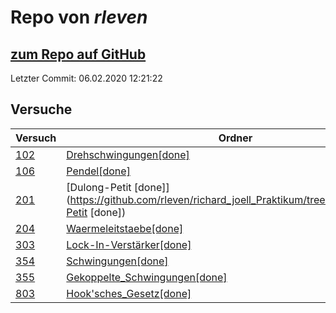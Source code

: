 # Repo von *rleven*

## [zum Repo auf GitHub](https://github.com/rleven/richard_joell_Praktikum)

Letzter Commit: 06.02.2020 12:21:22

## Versuche

|       Versuch       |                                                           Ordner                                                           |PDFs|
|---------------------|----------------------------------------------------------------------------------------------------------------------------|----|
|[102](../versuch/102)|[Drehschwingungen[done]](https://github.com/rleven/richard_joell_Praktikum/tree/master/Drehschwingungen[done])              |–   |
|[106](../versuch/106)|[Pendel[done]](https://github.com/rleven/richard_joell_Praktikum/tree/master/Pendel[done])                                  |–   |
|[201](../versuch/201)|[Dulong-Petit [done]](https://github.com/rleven/richard_joell_Praktikum/tree/master/Dulong-Petit [done])                    |–   |
|[204](../versuch/204)|[Waermeleitstaebe[done]](https://github.com/rleven/richard_joell_Praktikum/tree/master/Waermeleitstaebe[done])              |–   |
|[303](../versuch/303)|[Lock-In-Verstärker[done]](https://github.com/rleven/richard_joell_Praktikum/tree/master/Lock-In-Verstärker[done])          |–   |
|[354](../versuch/354)|[Schwingungen[done]](https://github.com/rleven/richard_joell_Praktikum/tree/master/Schwingungen[done])                      |–   |
|[355](../versuch/355)|[Gekoppelte_Schwingungen[done]](https://github.com/rleven/richard_joell_Praktikum/tree/master/Gekoppelte_Schwingungen[done])|–   |
|[803](../versuch/803)|[Hook'sches_Gesetz[done]](https://github.com/rleven/richard_joell_Praktikum/tree/master/Hook'sches_Gesetz[done])            |–   |

